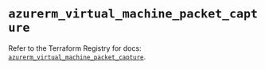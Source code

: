 # `azurerm_virtual_machine_packet_capture`

Refer to the Terraform Registry for docs: [`azurerm_virtual_machine_packet_capture`](https://registry.terraform.io/providers/hashicorp/azurerm/4.8.0/docs/resources/virtual_machine_packet_capture).
